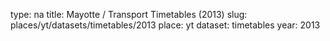type: na
title: Mayotte / Transport Timetables (2013)
slug: places/yt/datasets/timetables/2013
place: yt
dataset: timetables
year: 2013
